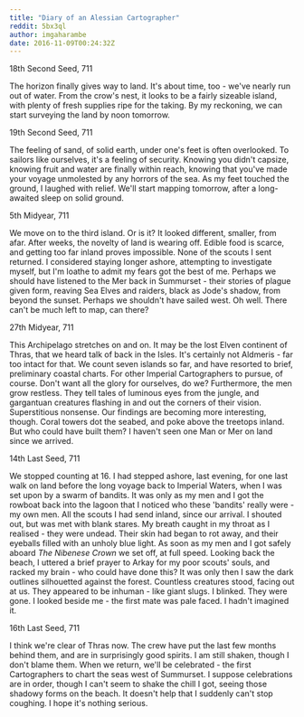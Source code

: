 ```yaml
---
title: "Diary of an Alessian Cartographer"
reddit: 5bx3ql
author: imgaharambe
date: 2016-11-09T00:24:32Z
---
```


18th Second Seed, 711

The horizon finally gives way to land. It's about time, too - we've nearly run out of water. From the crow's nest, it looks to be a fairly sizeable island, with plenty of fresh supplies ripe for the taking. By my reckoning, we can start surveying the land by noon tomorrow.

19th Second Seed, 711

The feeling of sand, of solid earth, under one's feet is often overlooked. To sailors like ourselves, it's a feeling of security. Knowing you didn't capsize, knowing fruit and water are finally within reach, knowing that you've made your voyage unmolested by any horrors of the sea. As my feet touched the ground, I laughed with relief. We'll start mapping tomorrow, after a long-awaited sleep on solid ground.

5th Midyear, 711

We move on to the third island. Or is it? It looked different, smaller, from afar. After weeks, the novelty of land is wearing off. Edible food is scarce, and getting too far inland proves impossible. None of the scouts I sent returned. I considered staying longer ashore, attempting to investigate myself, but I'm loathe to admit my fears got the best of me. Perhaps we should have listened to the Mer back in Summurset - their stories of plague given form, reaving Sea Elves and raiders, black as Jode's shadow, from beyond the sunset. Perhaps we shouldn't have sailed west. Oh well.  There can't be much left to map, can there?

27th Midyear, 711

This Archipelago stretches on and on. It may be the lost Elven continent of Thras, that we heard talk of back in the Isles. It's certainly not Aldmeris - far too intact for that. We count seven islands so far, and have resorted to brief, preliminary coastal charts. For other Imperial Cartographers to pursue, of course. Don't want all the glory for ourselves, do we? Furthermore, the men grow restless. They tell tales of luminous eyes from the jungle, and gargantuan creatures flashing in and out the corners of their vision. Superstitious nonsense. Our findings are becoming more interesting, though. Coral towers dot the seabed, and poke above the treetops inland. But who could have built them? I haven't seen one Man or Mer on land since we arrived.

14th Last Seed, 711

We stopped counting at 16. I had stepped ashore, last evening, for one last walk on land before the long voyage back to Imperial Waters, when I was set upon by a swarm of bandits. It was only as my men and I got the rowboat back into the lagoon that I noticed who these 'bandits' really were - my own men. All the scouts I had send inland, since our arrival. I shouted out, but was met with blank stares. My breath caught in my throat as I realised - they were undead. Their skin had began to rot away, and their eyeballs filled with an unholy blue light. As soon as my men and I got safely aboard *The Nibenese Crown* we set off, at full speed.  Looking back the beach, I uttered a brief prayer to Arkay for my poor scouts' souls, and racked my brain - who could have done this? It was only then I saw the dark outlines silhouetted against the forest.  Countless creatures stood, facing out at us. They appeared to be inhuman - like giant slugs. I blinked. They were gone. I looked beside me - the first mate was pale faced. I hadn't imagined it.

16th Last Seed, 711

I think we're clear of Thras now. The crew have put the last few months behind them, and are in surprisingly good spirits. I am still shaken,  though I don't blame them. When we return, we'll be celebrated - the first Cartographers to chart the seas west of Summurset. I suppose celebrations are in order, though I can't seem to shake the chill I got, seeing those shadowy forms on the beach. It doesn't help that I suddenly can't stop coughing. I hope it's nothing serious.

